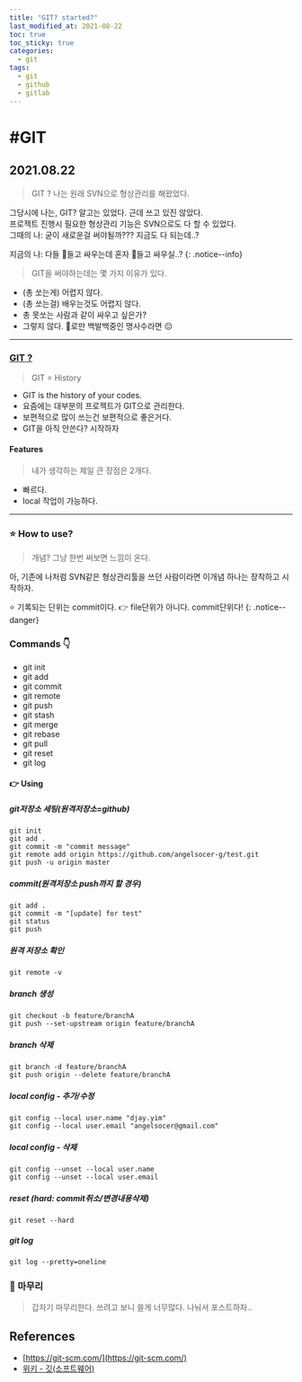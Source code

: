 ```yaml
---
title: "GIT? started?"
last_modified_at: 2021-08-22
toc: true
toc_sticky: true
categories:
  - git
tags:
  - git
  - github
  - gitlab
---
```


# #GIT
## 2021.08.22
> GIT ? 나는 원래 SVN으로 형상관리를 해왔었다.  

그당시에 나는, GIT? 알고는 있었다. 근데 쓰고 있진 않았다.   
프로젝트 진행시 필요한 형상관리 기능은 SVN으로도 다 할 수 있었다.  
그때의 나: 굳이 새로운걸 써야될까??? 지금도 다 되는데..?

지금의 나: 다들 🔫들고 싸우는데 혼자 🏹들고 싸우실..?
{: .notice--info}

> GIT을 써야하는데는 몇 가지 이유가 있다.  

- (총 쏘는게) 어렵지 않다. 
- (총 쏘는걸) 배우는것도 어렵지 않다.
- 총 못쏘는 사람과 같이 싸우고 싶은가? 
- 그렇지 않다. 🏹로만 백발백중인 명사수라면 😔

---

### [GIT ?](https://ko.wikipedia.org/wiki/%EA%B9%83_(%EC%86%8C%ED%94%84%ED%8A%B8%EC%9B%A8%EC%96%B4))
> GIT = History
- GIT is the history of your codes.
- 요즘에는 대부분의 프로젝트가 GIT으로 관리한다.
- 보편적으로 많이 쓰는건 보편적으로 좋은거다.
- GIT을 아직 안쓴다? 시작하자

#### Features
> 내가 생각하는 제일 큰 장점은 2개다.

- 빠르다.
- local 작업이 가능하다.

---

### ⭐️ How to use?
> 개념? 그냥 한번 써보면 느낌이 온다.  

아, 기존에 나처럼 SVN같은 형상관리툴을 쓰던 사람이라면 이개념 하나는 장착하고 시작하자.

⭐️ 기록되는 단위는 commit이다. 👉 file단위가 아니다. commit단위다!
{: .notice--danger}

### Commands 👇
- git init
- git add
- git commit
- git remote
- git push
- git stash
- git merge
- git rebase
- git pull
- git reset
- git log

#### 👉 Using
##### git저장소 세팅(원격저장소=github)
```shell
git init
git add .
git commit -m "commit message"
git remote add origin https://github.com/angelsocer-g/test.git
git push -u origin master
```

##### commit(원격저장소 push까지 할 경우)
```shell
git add .
git commit -m "[update] for test"    
git status
git push
```

##### 원격 저장소 확인
```shell
git remote -v
```

##### branch 생성
```shell
git checkout -b feature/branchA
git push --set-upstream origin feature/branchA
```

##### branch 삭제
```shell
git branch -d feature/branchA
git push origin --delete feature/branchA
```

##### local config - 추가/수정
```shell
git config --local user.name "djay.yim"
git config --local user.email "angelsocer@gmail.com"
```

##### local config - 삭제
```shell
git config --unset --local user.name
git config --unset --local user.email
```

##### reset (hard: commit취소/변경내용삭제)
```shell
git reset --hard
```

##### git log
```shell
git log --pretty=oneline
```

### 🛬 마무리
> 갑자기 마무리한다. 쓰려고 보니 쓸게 너무많다. 나눠서 포스트하자..

## References
- [https://git-scm.com/](https://git-scm.com/)
- [위키 - 깃(소프트웨어)](https://ko.wikipedia.org/wiki/%EA%B9%83_(%EC%86%8C%ED%94%84%ED%8A%B8%EC%9B%A8%EC%96%B4))

